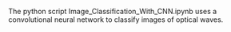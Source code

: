 The python script Image_Classification_With_CNN.ipynb uses a convolutional neural network to classify images of optical waves.